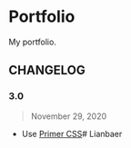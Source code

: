 # Portfolio

My portfolio.

## CHANGELOG

### 3.0

> November 29, 2020


- Use [Primer CSS](https://primer.style/css/)# Lianbaer
